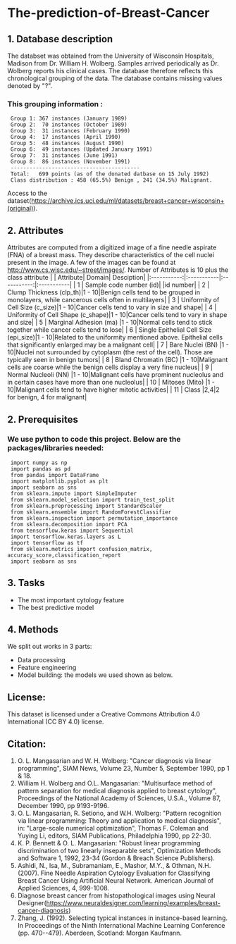 # The-prediction-of-Breast-Cancer


## 1. Database description
The databset was obtained from the University of Wisconsin Hospitals, Madison from Dr. William H. Wolberg. Samples arrived periodically as Dr. Wolberg reports his clinical cases. The database therefore reflects this chronological grouping of the data. The database contains missing values denoted by "?". 
### This grouping information :
     Group 1: 367 instances (January 1989)
     Group 2:  70 instances (October 1989)
     Group 3:  31 instances (February 1990)
     Group 4:  17 instances (April 1990)
     Group 5:  48 instances (August 1990)
     Group 6:  49 instances (Updated January 1991)
     Group 7:  31 instances (June 1991)
     Group 8:  86 instances (November 1991)
     -----------------------------------------
     Total:   699 points (as of the donated datbase on 15 July 1992) 
     Class distribution : 458 (65.5%) Benign , 241 (34.5%) Malignant.
Access to the dataset(https://archive.ics.uci.edu/ml/datasets/breast+cancer+wisconsin+(original)).

## 2. Attributes
Attributes are computed from a digitized image of a fine needle aspirate (FNA) of a breast mass. They describe characteristics of the cell nuclei present in the image. A few of the images can be found at http://www.cs.wisc.edu/~street/images/. Number of Attributes is 10 plus the class attribute
|  | Attribute| Domain| Desciption|
|:-----------:|:-----------|:-----------:|:-----------|
| 1 | Sample code number (id)|  |id number|
| 2 | Clump Thickness (clp_th)|1 - 10|Benign cells tend to be grouped in monolayers, while cancerous cells often in multilayers|
| 3 | Uniformity of Cell Size (c_size)|1 - 10|Cancer cells tend to vary in size and shape|
| 4 | Uniformity of Cell Shape (c_shape)|1 - 10|Cancer cells tend to vary in shape and size|
| 5 | Marginal Adhesion (ma)         |1 - 10|Normal cells tend to stick together while cancer cells tend to lose|
| 6 | Single Epithelial Cell Size (epi_size)|1 - 10|Related to the uniformity mentioned above. Epithelial cells that significantly enlarged may be a malignant cell|
| 7 | Bare Nuclei (BN)                   |1 - 10|Nuclei not surrounded by cytoplasm (the rest of the cell). Those are typically seen in benign tumors|
| 8 | Bland Chromatin (BC)               |1 - 10|Malignant cells are coarse while the benign cells display a very fine nucleus|
| 9 | Normal Nucleoli (NN)               |1 - 10|Malignant cells have prominent nucleolus and in certain cases have more than one nucleolus|
| 10 | Mitoses (Mito)                      |1 - 10|Malignant cells tend to have higher mitotic activities|
| 11 | Class                        |2,4|2 for benign, 4 for malignant|


## 2. Prerequisites
### We use python to code this project. Below are the packages/libraries needed:
     import numpy as np
     import pandas as pd
     from pandas import DataFrame
     import matplotlib.pyplot as plt
     import seaborn as sns
     from sklearn.impute import SimpleImputer
     from sklearn.model_selection import train_test_split
     from sklearn.preprocessing import StandardScaler
     from sklearn.ensemble import RandomForestClassifier
     from sklearn.inspection import permutation_importance
     from sklearn.decomposition import PCA
     from tensorflow.keras import Sequential
     import tensorflow.keras.layers as L
     import tensorflow as tf
     from sklearn.metrics import confusion_matrix, accuracy_score,classification_report
     import seaborn as sns

## 3. Tasks
* The most important cytology feature
* The best predictive model

## 4. Methods
We split out works in 3 parts:
* Data processing
* Feature engineering
* Model building: the models we used shown as below.



## License:
This dataset is licensed under a Creative Commons Attribution 4.0 International (CC BY 4.0) license.

## Citation:
1. O. L. Mangasarian and W. H. Wolberg: "Cancer diagnosis via linear programming", SIAM News, Volume 23, Number 5, September 1990, pp 1 & 18.
2. William H. Wolberg and O.L. Mangasarian: "Multisurface method of pattern separation for medical diagnosis applied to breast cytology", Proceedings of the National Academy of Sciences, U.S.A., Volume 87, December 1990, pp 9193-9196.
3. O. L. Mangasarian, R. Setiono, and W.H. Wolberg: "Pattern recognition via linear programming: Theory and application to medical diagnosis", in: "Large-scale numerical optimization", Thomas F. Coleman and Yuying Li, editors, SIAM Publications, Philadelphia 1990, pp 22-30.
4. K. P. Bennett & O. L. Mangasarian: "Robust linear programming discrimination of two linearly inseparable sets", Optimization Methods and Software 1, 1992, 23-34 (Gordon & Breach Science Publishers).
5. Ashidi, N., Isa, M., Subramaniam, E., Mashor, M.Y., & Othman, N.H. (2007). Fine Needle Aspiration Cytology Evaluation for Classifying Breast Cancer Using Artificial Neural Network. American Journal of Applied Sciences, 4, 999-1008.
6. Diagnose breast cancer from histopathological images using Neural Designer(https://www.neuraldesigner.com/learning/examples/breast-cancer-diagnosis)
7. Zhang, J. (1992). Selecting typical instances in instance-based learning. In Proceedings of the Ninth International Machine Learning Conference (pp. 470--479). Aberdeen, Scotland: Morgan Kaufmann.
